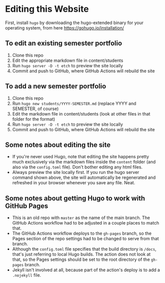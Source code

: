 # Editing this Website

First, install `hugo` by downloading the hugo-extended binary for your operating system, from here <https://gohugo.io/installation/>

## To edit an existing semester portfolio

1. Clone this repo
2. Edit the appropriate markdown file in content/students
3. Run `hugo server -D -t etch` to preview the site locally
4. Commit and push to GitHub, where GitHub Actions will rebuild the site

## To add a new semester portfolio

1. Clone this repo
2. Run `hugo new students/YYYY-SEMESTER.md` (replace YYYY and SEMESTER, of course)
3. Edit the markdown file in content/students (look at other files in that folder for the format)
4. Run `hugo server -D -t etch` to preview the site locally
5. Commit and push to GitHub, where GitHub Actions will rebuild the site

## Some notes about editing the site

* If you're never used Hugo, note that editing the site happens pretty much exclusively via the markdown files inside the `content` folder (and also via the `config.toml` file). Don't bother editing any html files.
* Always preview the site locally first. If you run the hugo server command shown above, the site will automatically be regenerated and refreshed in your browser whenever you save any file. Neat.

## Some notes about getting Hugo to work with GitHub Pages

* This is an old repo with `master` as the name of the main branch. The GitHub Actions workflow had to be adjusted in a couple places to match that. 
* The GitHub Actions workflow deploys to the `gh-pages` branch, so the Pages section of the repo settings had to be changed to serve from that branch.
* Although the `config.toml` file specifies that the build directory is `/docs`, that's just referring to local Hugo builds. The action does not look at that, so the Pages settings should be set to the root directory of the `gh-pages` branch. 
* Jekyll isn't involved at all, because part of the action's deploy is to add a `.nojekyll` file.
